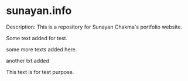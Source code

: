 # sunayan.info

Description:
This is a repository for Sunayan Chakma's portfolio website.

Some text added for test.

some more texts added here.

another txt added

This text is for test purpose.


